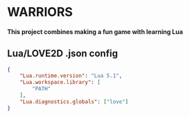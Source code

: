 # WARRIORS

#### This project combines making a fun game with learning Lua

## Lua/LOVE2D .json config
```json
{
    "Lua.runtime.version": "Lua 5.1",
    "Lua.workspace.library": [
        "PATH"
    ],
    "Lua.diagnostics.globals": ["love"]
}
```
